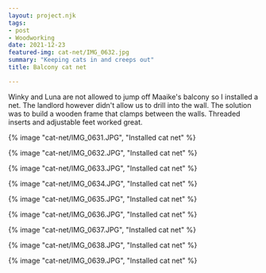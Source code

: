 ```yaml
---
layout: project.njk
tags:
- post
- Woodworking
date: 2021-12-23
featured-img: cat-net/IMG_0632.jpg
summary: "Keeping cats in and creeps out"
title: Balcony cat net 

---
```


Winky and Luna are not allowed to jump off Maaike's balcony so I installed a net.
The landlord however didn't allow us to drill into the wall.
The solution was to build a wooden frame that clamps between the walls.
Threaded inserts and adjustable feet worked great.   

{% image "cat-net/IMG_0631.JPG", "Installed cat net" %}

{% image "cat-net/IMG_0632.JPG", "Installed cat net" %}

{% image "cat-net/IMG_0633.JPG", "Installed cat net" %}

{% image "cat-net/IMG_0634.JPG", "Installed cat net" %}

{% image "cat-net/IMG_0635.JPG", "Installed cat net" %}

{% image "cat-net/IMG_0636.JPG", "Installed cat net" %}

{% image "cat-net/IMG_0637.JPG", "Installed cat net" %}

{% image "cat-net/IMG_0638.JPG", "Installed cat net" %}

{% image "cat-net/IMG_0639.JPG", "Installed cat net" %}